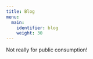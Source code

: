 ```yaml
---
title: Blog
menu:
  main:
    identifier: blog
    weight: 30
---
```

Not really for public consumption!
